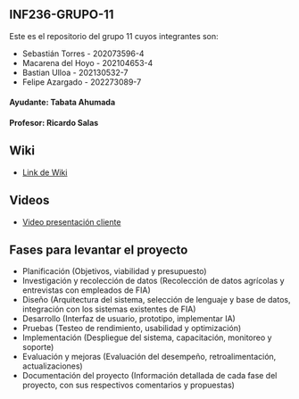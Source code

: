 ## INF236-GRUPO-11

Este es el repositorio del grupo 11 cuyos integrantes son:

* Sebastián Torres - 202073596-4
* Macarena del Hoyo - 202104653-4
* Bastian Ulloa - 202130532-7
* Felipe Azargado - 202273089-7

#### Ayudante: Tabata Ahumada
#### Profesor: Ricardo Salas

## Wiki

* [Link de Wiki](https://github.com/SebaUSM/hito-1/wiki)

## Videos

* [Video presentación cliente](https://www.youtube.com/watch?v=abJau21SDIk)

## Fases para levantar el proyecto

* Planificación (Objetivos, viabilidad y presupuesto)
* Investigación y recolección de datos (Recolección de datos agrícolas y entrevistas con empleados de FIA)
* Diseño (Arquitectura del sistema, selección de lenguaje y base de datos, integración con los sistemas existentes de FIA)
* Desarrollo (Interfaz de usuario, prototipo, implementar IA)
* Pruebas (Testeo de rendimiento, usabilidad y optimización)
* Implementación (Despliegue del sistema, capacitación, monitoreo y soporte)
* Evaluación y mejoras (Evaluación del desempeño, retroalimentación, actualizaciones)
* Documentación del proyecto (Información detallada de cada fase del proyecto, con sus respectivos comentarios y propuestas)

